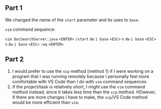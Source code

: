 ## Part 1
We changed the name of the `start` parameter and its uses to `base`.

`vim` command sequence:

`vim DocSearchServer.java` `<ENTER>` `/start` `dw` `i base` `<ESC>` `n` `dw` `i base` `<ESC>` `n` `dw` `i base` `<ESC>` `:wq` `<ENTER>`


## Part 2
1. I would prefer to use the `scp` method (method 1) if I were working on a program that I was running remotely because I personally feel more comfortable with VS Code than I do with `vim` command sequences.
2. If the project/task is relatively short, I might use the `vim` command method instead, since it takes less time than the `scp` method. HOwever, if there are more changes I have to make, the `scp`/VS Code method would be more efficient than `vim`.
